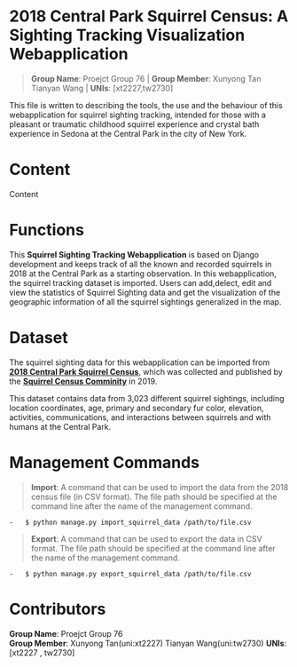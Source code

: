# 2018 Central Park Squirrel Census: A Sighting Tracking Visualization Webapplication

> **Group Name**: Proejct Group 76   |   **Group Member**: Xunyong Tan  Tianyan Wang | **UNIs**: [xt2227,tw2730] 

This file is written to describing the tools, the use and the behaviour of this webapplication for squirrel sighting tracking, intended for those with a pleasant or traumatic childhood squirrel experience and crystal bath experience in Sedona at the Central Park in the city of New York. 

# Content
Content

# Functions

This **Squirrel Sighting Tracking Webapplication** is based on Django development and keeps track of all the known and recorded squirrels in 2018 at the Central Park as a starting observation. In this webapplication, the squirrel tracking dataset is imported. Users can add,delect, edit and view the statistics of Squirrel Sighting data and get the visualization of the geographic information of all the squirrel sightings generalized in the map.

# Dataset

The squirrel sighting data for this webapplication can be imported from [**2018 Central Park Squirrel Census**](https://data.cityofnewyork.us/Environment/2018-Central-Park-Squirrel-Census-Squirrel-Data/vfnx-vebw/data), which was collected and published by the [**Squirrel Census Comminity**](https://www.thesquirrelcensus.com/) in 2019. 

This dataset contains data from 3,023 different squirrel sightings, including location coordinates, age, primary and secondary fur color, elevation, activities, communications, and interactions between squirrels and with humans at the Central Park.

# Management Commands

> **Import**: A command that can be used to import the data from the 2018 census file (in CSV format). The file path should be specified at the command line after the name of the management command.

    -	$ python manage.py import_squirrel_data /path/to/file.csv

> **Export**: A command that can be used to export the data in CSV format. The file path should be specified at the command line after the name of the management command. 

    -	$ python manage.py export_squirrel_data /path/to/file.csv

# 


# Contributors

**Group Name**: Proejct Group 76      
**Group Member**: Xunyong Tan(uni:xt2227)  Tianyan Wang(uni:tw2730) 
**UNIs**: [xt2227 , tw2730]

